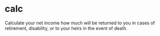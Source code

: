 # calc
Calculate your net income how much will be returned to you in cases of retirement, disability, or to your heirs in the event of death.
